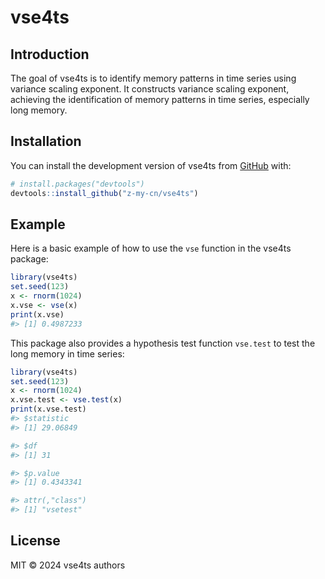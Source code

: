 vse4ts
================

<!-- badges: start -->
<!-- badges: end -->

## Introduction

The goal of vse4ts is to identify memory patterns in time series using
variance scaling exponent. It constructs variance scaling exponent,
achieving the identification of memory patterns in time series,
especially long memory.

## Installation

You can install the development version of vse4ts from
[GitHub](https://github.com/) with:

``` r
# install.packages("devtools")
devtools::install_github("z-my-cn/vse4ts")
```

## Example

Here is a basic example of how to use the `vse` function in the vse4ts
package:

``` r
library(vse4ts)
set.seed(123)
x <- rnorm(1024)
x.vse <- vse(x)
print(x.vse)
#> [1] 0.4987233
```

This package also provides a hypothesis test function `vse.test` to test
the long memory in time series:

``` r
library(vse4ts)
set.seed(123)
x <- rnorm(1024)
x.vse.test <- vse.test(x)
print(x.vse.test)
#> $statistic
#> [1] 29.06849

#> $df
#> [1] 31

#> $p.value
#> [1] 0.4343341

#> attr(,"class")
#> [1] "vsetest"
```

## License

MIT © 2024 vse4ts authors
